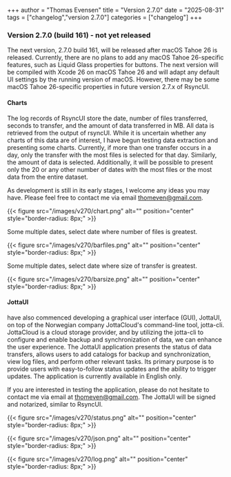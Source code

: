 +++
author = "Thomas Evensen"
title = "Version 2.7.0"
date = "2025-08-31"
tags = ["changelog","version 2.7.0"]
categories = ["changelog"]
+++

### Version 2.7.0 (build 161) - not yet released

The next version, 2.7.0 build 161, will be released after macOS Tahoe 26 is released. Currently, there are no plans to add any macOS Tahoe 26-specific features, such as Liquid Glass properties for buttons. The next version will be compiled with Xcode 26 on macOS Tahoe 26 and will adapt any default UI settings by the running version of macOS. However, there may be some macOS Tahoe 26-specific properties in future version 2.7.x of RsyncUI.

#### Charts

The log records of RsyncUI store the date, number of files transferred, seconds to transfer, and the amount of data transferred in MB. All data is retrieved from the output of rsyncUI. While it is uncertain whether any charts of this data are of interest, I have begun testing data extraction and presenting some charts. Currently, if more than one transfer occurs in a day, only the transfer with the most files is selected for that day. Similarly, the amount of data is selected. Additionally, it will be possible to present only the 20 or any other number of dates with the most files or the most data from the entire dataset.

As development is still in its early stages, I welcome any ideas you may have. Please feel free to contact me via email thomeven@gmail.com.

{{< figure src="/images/v270/chart.png" alt="" position="center" style="border-radius: 8px;" >}}

Some multiple dates, select date where number of files is greatest.

{{< figure src="/images/v270/barfiles.png" alt="" position="center" style="border-radius: 8px;" >}}

Some multiple dates, select date where size of transfer is greatest.

{{< figure src="/images/v270/barsize.png" alt="" position="center" style="border-radius: 8px;" >}}

#### JottaUI

 have also commenced developing a graphical user interface (GUI), JottaUI, on top of the Norwegian company JottaCloud's command-line tool, jotta-cli. JottaCloud is a cloud storage provider, and by utilizing the jotta-cli to configure and enable backup and synchronization of data, we can enhance the user experience. The JottaUI application presents the status of data transfers, allows users to add catalogs for backup and synchronization, view log files, and perform other relevant tasks. Its primary purpose is to provide users with easy-to-follow status updates and the ability to trigger updates. The application is currently available in English only.

If you are interested in testing the application, please do not hesitate to contact me via email at thomeven@gmail.com. The JottaUI will be signed and notarized, similar to RsyncUI.

{{< figure src="/images/v270/status.png" alt="" position="center" style="border-radius: 8px;" >}}

{{< figure src="/images/v270/json.png" alt="" position="center" style="border-radius: 8px;" >}}

{{< figure src="/images/v270/log.png" alt="" position="center" style="border-radius: 8px;" >}}
